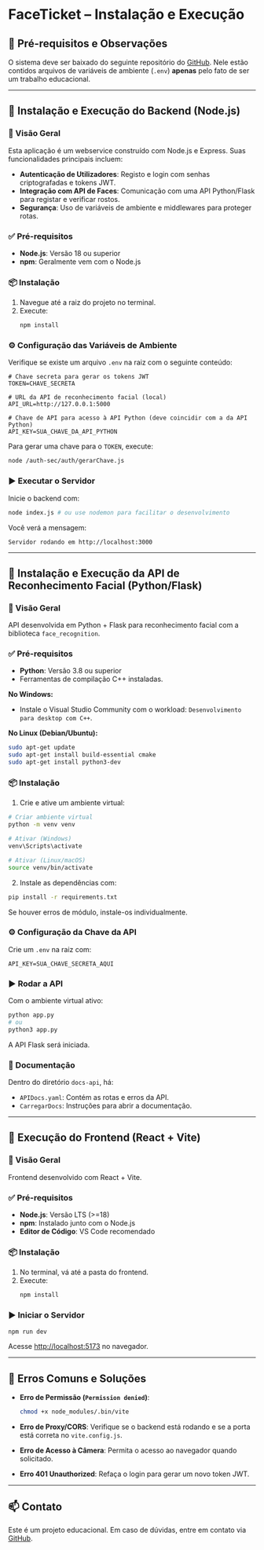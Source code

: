 
# FaceTicket – Instalação e Execução

## 📌 Pré-requisitos e Observações

O sistema deve ser baixado do seguinte repositório do [GitHub](https://github.com/mathvbl/TrabalhoComp). Nele estão contidos arquivos de variáveis de ambiente (`.env`) **apenas** pelo fato de ser um trabalho educacional.

---

## 🚀 Instalação e Execução do Backend (Node.js)

### 🔎 Visão Geral

Esta aplicação é um webservice construído com Node.js e Express. Suas funcionalidades principais incluem:

- **Autenticação de Utilizadores**: Registo e login com senhas criptografadas e tokens JWT.
- **Integração com API de Faces**: Comunicação com uma API Python/Flask para registar e verificar rostos.
- **Segurança**: Uso de variáveis de ambiente e middlewares para proteger rotas.

### ✅ Pré-requisitos

- **Node.js**: Versão 18 ou superior
- **npm**: Geralmente vem com o Node.js

### 📦 Instalação

1. Navegue até a raiz do projeto no terminal.
2. Execute:
   ```bash
   npm install
   ```

### ⚙️ Configuração das Variáveis de Ambiente

Verifique se existe um arquivo `.env` na raiz com o seguinte conteúdo:

```env
# Chave secreta para gerar os tokens JWT
TOKEN=CHAVE_SECRETA

# URL da API de reconhecimento facial (local)
API_URL=http://127.0.0.1:5000

# Chave de API para acesso à API Python (deve coincidir com a da API Python)
API_KEY=SUA_CHAVE_DA_API_PYTHON
```

Para gerar uma chave para o `TOKEN`, execute:

```bash
node /auth-sec/auth/gerarChave.js
```

### ▶️ Executar o Servidor

Inicie o backend com:

```bash
node index.js # ou use nodemon para facilitar o desenvolvimento
```

Você verá a mensagem:

```
Servidor rodando em http://localhost:3000
```

---

## 🧠 Instalação e Execução da API de Reconhecimento Facial (Python/Flask)

### 🔎 Visão Geral

API desenvolvida em Python + Flask para reconhecimento facial com a biblioteca `face_recognition`.

### ✅ Pré-requisitos

- **Python**: Versão 3.8 ou superior
- Ferramentas de compilação C++ instaladas.

**No Windows:**
- Instale o Visual Studio Community com o workload: `Desenvolvimento para desktop com C++`.

**No Linux (Debian/Ubuntu):**

```bash
sudo apt-get update
sudo apt-get install build-essential cmake
sudo apt-get install python3-dev
```

### 📦 Instalação

1. Crie e ative um ambiente virtual:

```bash
# Criar ambiente virtual
python -m venv venv

# Ativar (Windows)
venv\Scripts\activate

# Ativar (Linux/macOS)
source venv/bin/activate
```

2. Instale as dependências com:

```bash
pip install -r requirements.txt
```

Se houver erros de módulo, instale-os individualmente.

### ⚙️ Configuração da Chave da API

Crie um `.env` na raiz com:

```env
API_KEY=SUA_CHAVE_SECRETA_AQUI
```

### ▶️ Rodar a API

Com o ambiente virtual ativo:

```bash
python app.py
# ou
python3 app.py
```

A API Flask será iniciada.

### 📘 Documentação

Dentro do diretório `docs-api`, há:

- `APIDocs.yaml`: Contém as rotas e erros da API.
- `CarregarDocs`: Instruções para abrir a documentação.

---

## 🎨 Execução do Frontend (React + Vite)

### 🔎 Visão Geral

Frontend desenvolvido com React + Vite.

### ✅ Pré-requisitos

- **Node.js**: Versão LTS (>=18)
- **npm**: Instalado junto com o Node.js
- **Editor de Código**: VS Code recomendado

### 📦 Instalação

1. No terminal, vá até a pasta do frontend.
2. Execute:
   ```bash
   npm install
   ```

### ▶️ Iniciar o Servidor

```bash
npm run dev
```

Acesse [http://localhost:5173](http://localhost:5173) no navegador.

---

## 🧰 Erros Comuns e Soluções

- **Erro de Permissão (`Permission denied`)**:
   ```bash
   chmod +x node_modules/.bin/vite
   ```

- **Erro de Proxy/CORS**: Verifique se o backend está rodando e se a porta está correta no `vite.config.js`.

- **Erro de Acesso à Câmera**: Permita o acesso ao navegador quando solicitado.

- **Erro 401 Unauthorized**: Refaça o login para gerar um novo token JWT.

---

## 📫 Contato

Este é um projeto educacional. Em caso de dúvidas, entre em contato via [GitHub](https://github.com/mathvbl/TrabalhoComp).
